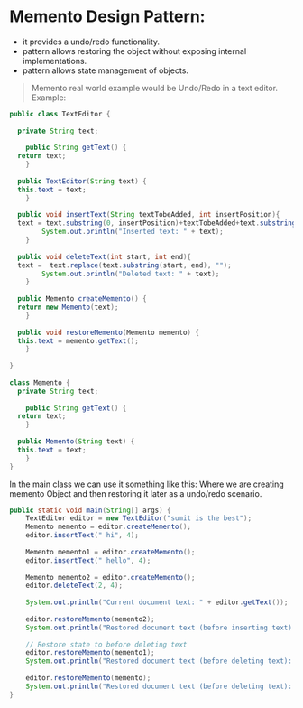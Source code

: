 # Memento Design Pattern:
* it provides a undo/redo functionality.
* pattern allows restoring the object without exposing internal implementations.
* pattern allows state management of objects.

> Memento real world example would be Undo/Redo in a text editor.
Example: 

```java 
public class TextEditor {  
  
  private String text;  
  
    public String getText() {  
  return text;  
    }  
  
  public TextEditor(String text) {  
  this.text = text;  
    }  
  
  public void insertText(String textTobeAdded, int insertPosition){  
  text = text.substring(0, insertPosition)+textTobeAdded+text.substring(insertPosition);  
        System.out.println("Inserted text: " + text);  
    }  
  
  public void deleteText(int start, int end){  
  text =  text.replace(text.substring(start, end), "");  
        System.out.println("Deleted text: " + text);  
    }  
  
  public Memento createMemento() {  
  return new Memento(text);  
    }  
  
  public void restoreMemento(Memento memento) {  
  this.text = memento.getText();  
    }  
  
}  
  
class Memento {  
  private String text;  
  
    public String getText() {  
  return text;  
    }  
  
  public Memento(String text) {  
  this.text = text;  
    }  
}
```

In the main class we can use it something like this: 
Where we are creating memento Object and then restoring it later as a undo/redo scenario.

```java
public static void main(String[] args) {  
    TextEditor editor = new TextEditor("sumit is the best");  
    Memento memento = editor.createMemento();  
    editor.insertText(" hi", 4);  
  
    Memento memento1 = editor.createMemento();  
    editor.insertText(" hello", 4);  
  
    Memento memento2 = editor.createMemento();  
    editor.deleteText(2, 4);  
  
    System.out.println("Current document text: " + editor.getText());  
  
    editor.restoreMemento(memento2);  
    System.out.println("Restored document text (before inserting text): " + editor.getText());  
  
    // Restore state to before deleting text  
    editor.restoreMemento(memento1);  
    System.out.println("Restored document text (before deleting text): " + editor.getText());  
  
    editor.restoreMemento(memento);  
    System.out.println("Restored document text (before deleting text): " + editor.getText());  
}
```
